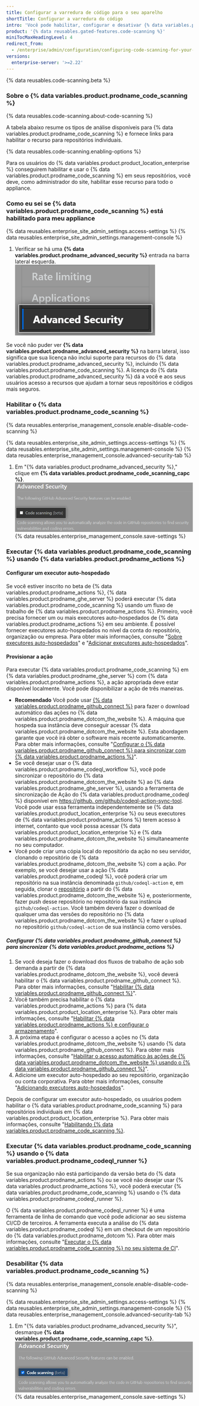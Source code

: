 ```yaml
---
title: Configurar a varredura de código para o seu aparelho
shortTitle: Configurar a varredura do código
intro: 'Você pode habilitar, configurar e desativar {% data variables.product.prodname_code_scanning %} para {% data variables.product.product_location_enterprise %}. {% data variables.product.prodname_code_scanning_capc %} permite aos usuários varrer códigos com relação a erros e vulnerabilidades.'
product: '{% data reusables.gated-features.code-scanning %}'
miniTocMaxHeadingLevel: 4
redirect_from:
  - /enterprise/admin/configuration/configuring-code-scanning-for-your-appliance
versions:
  enterprise-server: '>=2.22'
---
```


{% data reusables.code-scanning.beta %}

### Sobre o {% data variables.product.prodname_code_scanning %}

{% data reusables.code-scanning.about-code-scanning %}

A tabela abaixo resume os tipos de análise disponíveis para {% data variables.product.prodname_code_scanning %} e fornece links para habilitar o recurso para repositórios individuais.

{% data reusables.code-scanning.enabling-options %}

Para os usuários do {% data variables.product.product_location_enterprise %} conseguirem habilitar e usar o {% data variables.product.prodname_code_scanning %} em seus repositórios, você deve, como administrador do site, habilitar esse recurso para todo o appliance.

### Como eu sei se {% data variables.product.prodname_code_scanning %} está habilitado para meu appliance

{% data reusables.enterprise_site_admin_settings.access-settings %}
{% data reusables.enterprise_site_admin_settings.management-console %}
1. Verificar se há uma **{% data variables.product.prodname_advanced_security %}** entrada na barra lateral esquerda. ![Barra lateral de segurança avançada](/assets/images/enterprise/management-console/sidebar-advanced-security.png)

Se você não puder ver **{% data variables.product.prodname_advanced_security %}** na barra lateral, isso significa que sua licença não inclui suporte para recursos do {% data variables.product.prodname_advanced_security %}, incluindo {% data variables.product.prodname_code_scanning %}. A licença do {% data variables.product.prodname_advanced_security %} dá a você e aos seus usuários acesso a recursos que ajudam a tornar seus repositórios e códigos mais seguros.

### Habilitar o {% data variables.product.prodname_code_scanning %}

{% data reusables.enterprise_management_console.enable-disable-code-scanning %}

{% data reusables.enterprise_site_admin_settings.access-settings %}
{% data reusables.enterprise_site_admin_settings.management-console %}
{% data reusables.enterprise_management_console.advanced-security-tab %}
1. Em "{% data variables.product.prodname_advanced_security %}," clique em **{% data variables.product.prodname_code_scanning_capc %}**. ![Caixa de seleção para habilitar ou desabilitar {% data variables.product.prodname_code_scanning %}](/assets/images/enterprise/management-console/enable-code-scanning-checkbox.png)
{% data reusables.enterprise_management_console.save-settings %}


### Executar {% data variables.product.prodname_code_scanning %} usando {% data variables.product.prodname_actions %}

#### Configurar um executor auto-hospedado

Se você estiver inscrito no beta de {% data variables.product.prodname_actions %}, {% data variables.product.prodname_ghe_server %} poderá executar {% data variables.product.prodname_code_scanning %} usando um fluxo de trabalho de {% data variables.product.prodname_actions %}. Primeiro, você precisa fornecer um ou mais executores auto-hospedados de {% data variables.product.prodname_actions %} em seu ambiente. É possível fornecer executores auto-hospedados no nível da conta do repositório, organização ou empresa. Para obter mais informações, consulte "[Sobre executores auto-hospedados](/actions/hosting-your-own-runners/about-self-hosted-runners)" e "[Adicionar executores auto-hospedados](/actions/hosting-your-own-runners/adding-self-hosted-runners)".

#### Provisionar a ação
Para executar {% data variables.product.prodname_code_scanning %} em {% data variables.product.prodname_ghe_server %} com {% data variables.product.prodname_actions %}, a ação apropriada deve estar disponível localmente. Você pode disponibilizar a ação de três maneiras.

- **Recomendado** Você pode usar [{% data variables.product.prodname_github_connect %}](/enterprise/admin/configuration/connecting-github-enterprise-server-to-github-enterprise-cloud) para fazer o download automático das ações no {% data variables.product.prodname_dotcom_the_website %}. A máquina que hospeda sua instância deve conseguir acessar {% data variables.product.prodname_dotcom_the_website %}. Esta abordagem garante que você irá obter o software mais recente automaticamente. Para obter mais informações, consulte "[Configurar o {% data variables.product.prodname_github_connect %} para sincronizar com {% data variables.product.prodname_actions %}](/enterprise/admin/configuration/configuring-code-scanning-for-your-appliance#configuring-github-connect-to-sync-github-actions)".
- Se você desejar usar o {% data variables.product.prodname_codeql_workflow %}, você pode sincronizar o repositório do {% data variables.product.prodname_dotcom_the_website %} ao {% data variables.product.prodname_ghe_server %}, usando a ferramenta de sincronização de Ação do {% data variables.product.prodname_codeql %} disponível em [https://github. om/github/codeql-action-sync-tool](https://github.com/github/codeql-action-sync-tool/). Você pode usar essa ferramenta independentemente se {% data variables.product.product_location_enterprise %} ou seus executores de {% data variables.product.prodname_actions %} terem acesso à internet, contanto que você possa acessar {% data variables.product.product_location_enterprise %} e {% data variables.product.prodname_dotcom_the_website %} simultaneamente no seu computador.
- Você pode criar uma cópia local do repositório da ação no seu servidor, clonando o repositório de {% data variables.product.prodname_dotcom_the_website %} com a ação. Por exemplo, se você desejar usar a ação {% data variables.product.prodname_codeql %}, você poderá criar um repositório na sua instância denominada `github/codeql-action` e, em seguida, clonar o [repositório](https://github.com/github/codeql-action) a partir do {% data variables.product.prodname_dotcom_the_website %} e, posteriormente, fazer push desse repositório no repositório da sua instância `github/codeql-action`. Você também deverá fazer o download de qualquer uma das versões do repositório no {% data variables.product.prodname_dotcom_the_website %} e fazer o upload no repositório `github/codeql-action` de sua instância como versões.


##### Configurar {% data variables.product.prodname_github_connect %} para sincronizar {% data variables.product.prodname_actions %}

1. Se você deseja fazer o download dos fluxos de trabalho de ação sob demanda a partir de {% data variables.product.prodname_dotcom_the_website %}, você deverá habilitar o {% data variables.product.prodname_github_connect %}. Para obter mais informações, consulte "[Habilitar {% data variables.product.prodname_github_connect %}](/enterprise/admin/configuration/connecting-github-enterprise-server-to-github-enterprise-cloud#enabling-github-connect)".
2. Você também precisa habilitar o {% data variables.product.prodname_actions %} para {% data variables.product.product_location_enterprise %}. Para obter mais informações, consulte "[Habilitar {% data variables.product.prodname_actions %} e configurar o armazenamento](/enterprise/admin/github-actions/enabling-github-actions-and-configuring-storage)".
3. A próxima etapa é configurar o acesso a ações no {% data variables.product.prodname_dotcom_the_website %} usando {% data variables.product.prodname_github_connect %}. Para obter mais informações, consulte "[Habilitar o acesso automático às ações de {% data variables.product.prodname_dotcom_the_website %} usando o {% data variables.product.prodname_github_connect %}](/enterprise/admin/github-actions/enabling-automatic-access-to-githubcom-actions-using-github-connect)".
4. Adicione um executor auto-hospedado ao seu repositório, organização ou conta corporativa. Para obter mais informações, consulte "[Adicionando executores auto-hospedados](/actions/hosting-your-own-runners/adding-self-hosted-runners)".

Depois de configurar um executor auto-hospedado, os usuários podem habilitar o {% data variables.product.prodname_code_scanning %} para repositórios individuais em {% data variables.product.product_location_enterprise %}. Para obter mais informações, consulte "[Habilitando {% data variables.product.prodname_code_scanning %}](/github/finding-security-vulnerabilities-and-errors-in-your-code/enabling-code-scanning).

### Executar {% data variables.product.prodname_code_scanning %} usando o {% data variables.product.prodname_codeql_runner %}
Se sua organização não está participando da versão beta do {% data variables.product.prodname_actions %} ou se você não desejar usar {% data variables.product.prodname_actions %}, você poderá executar {% data variables.product.prodname_code_scanning %} usando o {% data variables.product.prodname_codeql_runner %}.

O {% data variables.product.prodname_codeql_runner %} é uma ferramenta de linha de comando que você pode adicionar ao seu sistema CI/CD de terceiros. A ferramenta executa a análise do {% data variables.product.prodname_codeql %} em um checkout de um repositório do {% data variables.product.prodname_dotcom %}. Para obter mais informações, consulte "[Executar o {% data variables.product.prodname_code_scanning %} no seu sistema de CI](/github/finding-security-vulnerabilities-and-errors-in-your-code/running-code-scanning-in-your-ci-system)".

### Desabilitar {% data variables.product.prodname_code_scanning %}

{% data reusables.enterprise_management_console.enable-disable-code-scanning %}

{% data reusables.enterprise_site_admin_settings.access-settings %}
{% data reusables.enterprise_site_admin_settings.management-console %}
{% data reusables.enterprise_management_console.advanced-security-tab %}
1. Em "{% data variables.product.prodname_advanced_security %}", desmarque **{% data variables.product.prodname_code_scanning_capc %}**. ![Caixa de seleção para habilitar ou desabilitar {% data variables.product.prodname_code_scanning %}](/assets/images/enterprise/management-console/code-scanning-disable.png)
{% data reusables.enterprise_management_console.save-settings %}
